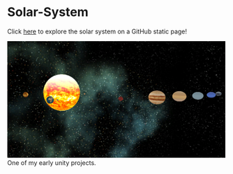 # Solar-System

Click [here](https://jt5519.github.io/Solar-System/index.html) to explore the solar system on a GitHub static page!

<img src="snapshots/solar system snap.png" width = "500" alt="space pic">
One of my early unity projects. 
